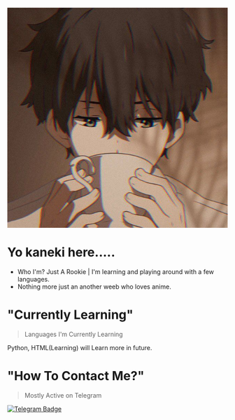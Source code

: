 <a href="https://telegram.me/LoneGhoul"><img align="center" src="https://github.com/kanekiken44/kanekiken44/blob/main/IMG_20210925_122004_989.jpg"/></a>

# **Yo kaneki here.....**
- Who I'm? Just A Rookie | I'm learning and playing around with a few languages.
- Nothing more just an another weeb who loves anime.

# **"Currently Learning"**
> Languages I'm Currently Learning

Python, HTML(Learning) will Learn more in future. 

# **"How To Contact Me?"**
> Mostly Active on Telegram

[![Telegram Badge](https://img.shields.io/badge/-LoneGhoul-1ca0f1?style=flat-square&logo=telegram&logoColor=white&link=https://t.me/prxbhxvv)](https://t.me/prxbhxvv)
